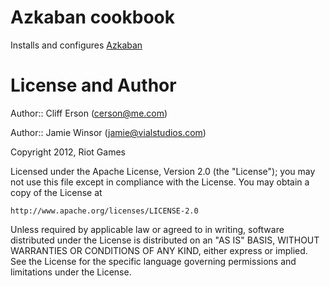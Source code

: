 # Azkaban cookbook

Installs and configures [Azkaban](https://github.com/azkaban/azkaban)

# License and Author

Author:: Cliff Erson (<cerson@me.com>)

Author:: Jamie Winsor (<jamie@vialstudios.com>)

Copyright 2012, Riot Games

Licensed under the Apache License, Version 2.0 (the "License");
you may not use this file except in compliance with the License.
You may obtain a copy of the License at

    http://www.apache.org/licenses/LICENSE-2.0

Unless required by applicable law or agreed to in writing, software
distributed under the License is distributed on an "AS IS" BASIS,
WITHOUT WARRANTIES OR CONDITIONS OF ANY KIND, either express or implied.
See the License for the specific language governing permissions and
limitations under the License.
